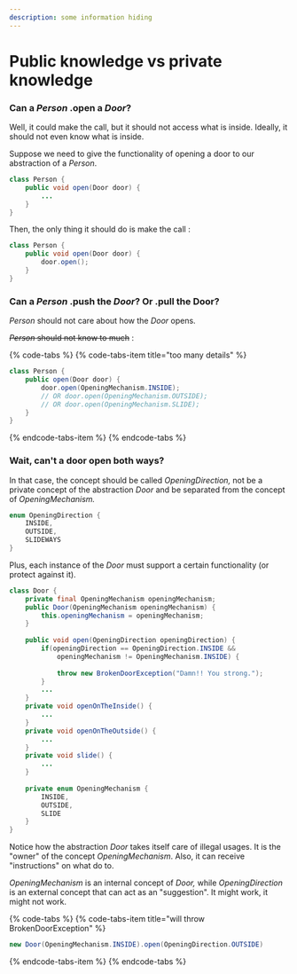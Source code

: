 ```yaml
---
description: some information hiding
---
```


# Public knowledge vs private knowledge

### Can a _Person_ .open a _Door_?

Well, it could make the call, but it should not access what is inside. Ideally, it should not even know what is inside.

Suppose we need to give the functionality of opening a door to our abstraction of a _Person_.

```java
class Person {
    public void open(Door door) {
        ...
    }
}
```

Then, the only thing it should do is make the call :

```java
class Person {
    public void open(Door door) {
        door.open();
    }
}
```

### Can a _Person_ .push the _Door_? Or .pull the Door?

_Person_ should not care about how the _Door_ opens.

~~_Person_ should not know to much~~ :

{% code-tabs %}
{% code-tabs-item title="too many details" %}
```java
class Person {
    public open(Door door) {
        door.open(OpeningMechanism.INSIDE);
        // OR door.open(OpeningMechanism.OUTSIDE);
        // OR door.open(OpeningMechanism.SLIDE);
    }
}
```
{% endcode-tabs-item %}
{% endcode-tabs %}

### Wait, can't a door open both ways?

In that case, the concept should be called _OpeningDirection,_ not be a private concept of the abstraction _Door_ and be separated from the concept of _OpeningMechanism._

```java
enum OpeningDirection {
    INSIDE,
    OUTSIDE,
    SLIDEWAYS
}
```

Plus, each instance of the _Door_ must support a certain functionality \(or protect against it\).

```java
class Door {
    private final OpeningMechanism openingMechanism;    
    public Door(OpeningMechanism openingMechanism) {
        this.openingMechanism = openingMechanism;
    }
    
    public void open(OpeningDirection openingDirection) {
        if(openingDirection == OpeningDirection.INSIDE &&
            openingMechanism != OpeningMechanism.INSIDE) {
            
            throw new BrokenDoorException("Damn!! You strong.");
        }
        ...
    }    
    private void openOnTheInside() {
        ...
    }    
    private void openOnTheOutside() {
        ...
    }
    private void slide() {
        ...
    }
    
    private enum OpeningMechanism {
        INSIDE,
        OUTSIDE,
        SLIDE
    }
}
```

Notice how the abstraction _Door_ takes itself care of illegal usages. It is the "owner" of the concept _OpeningMechanism_. Also, it can receive "instructions" on what do to.

_OpeningMechanism_ is an internal concept of _Door,_ while _OpeningDirection_ is an external concept that can act as an "suggestion". It might work, it might not work. 

{% code-tabs %}
{% code-tabs-item title="will throw BrokenDoorException" %}
```java
new Door(OpeningMechanism.INSIDE).open(OpeningDirection.OUTSIDE)
```
{% endcode-tabs-item %}
{% endcode-tabs %}



